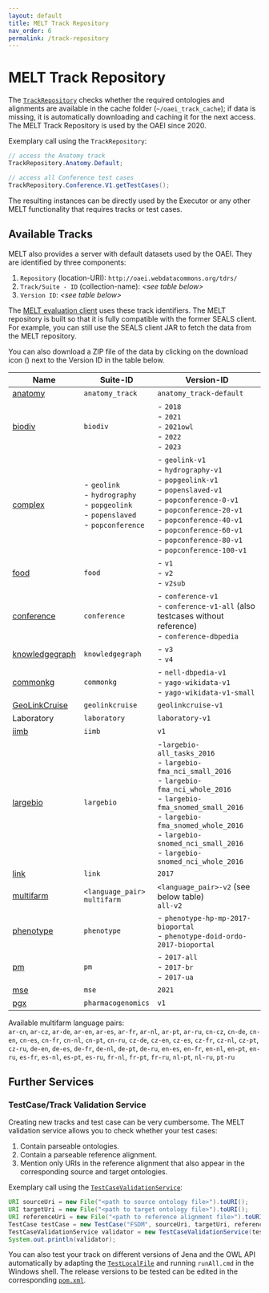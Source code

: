 ```yaml
---
layout: default
title: MELT Track Repository
nav_order: 6
permalink: /track-repository
---
```



# MELT Track Repository
The [`TrackRepository`](https://github.com/dwslab/melt/blob/master/matching-data/src/main/java/de/uni_mannheim/informatik/dws/melt/matching_data/TrackRepository.java) 
checks whether the required ontologies and alignments are available in the cache folder (`~/oaei_track_cache`); if data is missing, it is automatically downloading and 
caching it for the next access. The MELT Track Repository is used by the OAEI since 2020.

Exemplary call using the `TrackRepository`:
```java
// access the Anatomy track
TrackRepository.Anatomy.Default;

// access all Conference test cases
TrackRepository.Conference.V1.getTestCases();
```

The resulting instances can be directly used by the Executor or any other MELT functionality that requires tracks or
test cases.

## Available Tracks
MELT also provides a server with default datasets used by the OAEI. 
They are identified by three components: 
1. `Repository` (location-URI): `http://oaei.webdatacommons.org/tdrs/`	 
2. `Track/Suite - ID` (collection-name): *\<see table below\>*
3. `Version ID`: *\<see table below\>*

The [MELT evaluation client](https://dwslab.github.io/melt/matcher-evaluation/client) uses these track identifiers.
The MELT repository is built so that it is fully compatible with the former SEALS client. For example, you can still use the SEALS client JAR to fetch the data from the MELT repository.

You can also download a ZIP file of the data by clicking on the download icon (<i class="fa fa-arrow-circle-down"></i>) next to the Version ID in the table below.

Name | Suite-ID | Version-ID 
---- | -------- | ---------- 
[anatomy](http://oaei.ontologymatching.org/2021/anatomy/index.html) | `anatomy_track` | `anatomy_track-default` [<i class="fa fa-arrow-circle-down"></i>](https://oaei.webdatacommons.org/tdrs/testdata/persistent/anatomy_track/anatomy_track-default/anatomy_track_anatomy_track-default.zip)
[biodiv](http://oaei.ontologymatching.org/2022/biodiv/index.html) | `biodiv` | - `2018` [<i class="fa fa-arrow-circle-down"></i>](https://oaei.webdatacommons.org/tdrs/testdata/persistent/biodiv/2018/biodiv_2018.zip) <br/> - `2021` [<i class="fa fa-arrow-circle-down"></i>](https://oaei.webdatacommons.org/tdrs/testdata/persistent/biodiv/2021/biodiv_2021.zip) <br/> - `2021owl` [<i class="fa fa-arrow-circle-down"></i>](https://oaei.webdatacommons.org/tdrs/testdata/persistent/biodiv/2021owl/biodiv_2021owl.zip) <br/> - `2022` [<i class="fa fa-arrow-circle-down"></i>](https://oaei.webdatacommons.org/tdrs/testdata/persistent/biodiv/2022/biodiv_2022.zip) <br/> - `2023` [<i class="fa fa-arrow-circle-down"></i>](https://oaei.webdatacommons.org/tdrs/testdata/persistent/biodiv/2023/biodiv_2023.zip) |
[complex](http://oaei.ontologymatching.org/2022/complex/index.html) | - `geolink`<br>- `hydrography`<br>- `popgeolink`<br>- `popenslaved`<br>- `popconference`|  - `geolink-v1` [<i class="fa fa-arrow-circle-down"></i>](https://oaei.webdatacommons.org/tdrs/testdata/persistent/geolink/geolink-v1/geolink_geolink-v1.zip)<br>- `hydrography-v1` [<i class="fa fa-arrow-circle-down"></i>](https://oaei.webdatacommons.org/tdrs/testdata/persistent/hydrography/hydrography-v1/hydrography_hydrography-v1.zip)<br>- `popgeolink-v1` [<i class="fa fa-arrow-circle-down"></i>](https://oaei.webdatacommons.org/tdrs/testdata/persistent/popgeolink/popgeolink-v1/popgeolink_popgeolink-v1.zip)<br>- `popenslaved-v1` [<i class="fa fa-arrow-circle-down"></i>](https://oaei.webdatacommons.org/tdrs/testdata/persistent/popenslaved/popenslaved-v1/popenslaved_popenslaved-v1.zip)<br>- `popconference-0-v1` [<i class="fa fa-arrow-circle-down"></i>](https://oaei.webdatacommons.org/tdrs/testdata/persistent/popconference/popconference-0-v1/popconference_popconference-0-v1.zip)<br>- `popconference-20-v1` [<i class="fa fa-arrow-circle-down"></i>](https://oaei.webdatacommons.org/tdrs/testdata/persistent/popconference/popconference-20-v1/popconference_popconference-20-v1.zip)<br>- `popconference-40-v1` [<i class="fa fa-arrow-circle-down"></i>](https://oaei.webdatacommons.org/tdrs/testdata/persistent/popconference/popconference-40-v1/popconference_popconference-40-v1.zip)<br>- `popconference-60-v1` [<i class="fa fa-arrow-circle-down"></i>](https://oaei.webdatacommons.org/tdrs/testdata/persistent/popconference/popconference-60-v1/popconference_popconference-60-v1.zip)<br>- `popconference-80-v1` [<i class="fa fa-arrow-circle-down"></i>](https://oaei.webdatacommons.org/tdrs/testdata/persistent/popconference/popconference-80-v1/popconference_popconference-80-v1.zip)<br>- `popconference-100-v1` [<i class="fa fa-arrow-circle-down"></i>](https://oaei.webdatacommons.org/tdrs/testdata/persistent/popconference/popconference-100-v1/popconference_popconference-100-v1.zip)<br>
[food](http://oaei.ontologymatching.org/2022/food/index.html) | `food` | - `v1` [<i class="fa fa-arrow-circle-down"></i>](https://oaei.webdatacommons.org/tdrs/testdata/persistent/food/v1/food_v1.zip) <br/> - `v2` [<i class="fa fa-arrow-circle-down"></i>](https://oaei.webdatacommons.org/tdrs/testdata/persistent/food/v2/food_v2.zip) <br/> - `v2sub` [<i class="fa fa-arrow-circle-down"></i>](https://oaei.webdatacommons.org/tdrs/testdata/persistent/food/v2sub/food_v2sub.zip)|
[conference](http://oaei.ontologymatching.org/2022/conference/index.html) | `conference` | - `conference-v1` [<i class="fa fa-arrow-circle-down"></i>](https://oaei.webdatacommons.org/tdrs/testdata/persistent/conference/conference-v1/conference_conference-v1.zip)<br> - `conference-v1-all` [<i class="fa fa-arrow-circle-down"></i>](https://oaei.webdatacommons.org/tdrs/testdata/persistent/conference/conference-v1-all/conference_conference-v1-all.zip) (also testcases without reference) <br> - `conference-dbpedia` [<i class="fa fa-arrow-circle-down"></i>](https://oaei.webdatacommons.org/tdrs/testdata/persistent/conference/conference-dbpedia/conference_conference-dbpedia.zip)
[knowledgegraph](http://oaei.ontologymatching.org/2022/knowledgegraph/index.html) | `knowledgegraph` | - `v3` [<i class="fa fa-arrow-circle-down"></i>](https://oaei.webdatacommons.org/tdrs/testdata/persistent/knowledgegraph/v3/knowledgegraph_v3.zip)<br/> - `v4` [<i class="fa fa-arrow-circle-down"></i>](https://oaei.webdatacommons.org/tdrs/testdata/persistent/knowledgegraph/v4/knowledgegraph_v4.zip)
[commonkg](http://oaei.ontologymatching.org/2022/commonKG/index.html) | `commonkg` | - `nell-dbpedia-v1` [<i class="fa fa-arrow-circle-down"></i>](https://oaei.webdatacommons.org/tdrs/testdata/persistent/commonkg/nell-dbpedia-v1/commonkg_nell-dbpedia-v1.zip)<br/> - `yago-wikidata-v1` [<i class="fa fa-arrow-circle-down"></i>](https://oaei.webdatacommons.org/tdrs/testdata/persistent/commonkg/yago-wikidata-v1/commonkg_yago-wikidata-v1.zip)<br/> - `yago-wikidata-v1-small` [<i class="fa fa-arrow-circle-down"></i>](https://oaei.webdatacommons.org/tdrs/testdata/persistent/commonkg/yago-wikidata-v1-small/commonkg_yago-wikidata-v1-small.zip)
[GeoLinkCruise](http://oaei.ontologymatching.org/2021/geolinkcruise/index.html) | `geolinkcruise`| `geolinkcruise-v1` [<i class="fa fa-arrow-circle-down"></i>](https://oaei.webdatacommons.org/tdrs/testdata/persistent/geolinkcruise/geolinkcruise-v1/geolinkcruise_geolinkcruise-v1.zip)
Laboratory | `laboratory`| `laboratory-v1` [<i class="fa fa-arrow-circle-down"></i>](https://oaei.webdatacommons.org/tdrs/testdata/persistent/laboratory/laboratory-v1/laboratory_laboratory-v1.zip)
[iimb](https://web.archive.org/web/20210518201656/https://islab.di.unimi.it/content/im_oaei/2018/ ) | `iimb` | `v1` [<i class="fa fa-arrow-circle-down"></i>](https://oaei.webdatacommons.org/tdrs/testdata/persistent/iimb/v1/iimb_v1.zip) | 
[largebio](http://www.cs.ox.ac.uk/isg/projects/SEALS/oaei/) | `largebio` |  -`largebio-all_tasks_2016` [<i class="fa fa-arrow-circle-down"></i>](https://oaei.webdatacommons.org/tdrs/testdata/persistent/largebio/largebio-all_tasks_2016/largebio_largebio-all_tasks_2016.zip)<br>- `largebio-fma_nci_small_2016` [<i class="fa fa-arrow-circle-down"></i>](https://oaei.webdatacommons.org/tdrs/testdata/persistent/largebio/largebio-fma_nci_small_2016/largebio_largebio-fma_nci_small_2016.zip)<br>- `largebio-fma_nci_whole_2016` [<i class="fa fa-arrow-circle-down"></i>](https://oaei.webdatacommons.org/tdrs/testdata/persistent/largebio/largebio-fma_nci_whole_2016/largebio_largebio-fma_nci_whole_2016.zip)<br>- `largebio-fma_snomed_small_2016` [<i class="fa fa-arrow-circle-down"></i>](https://oaei.webdatacommons.org/tdrs/testdata/persistent/largebio/largebio-fma_snomed_small_2016/largebio_largebio-fma_snomed_small_2016.zip)<br>- `largebio-fma_snomed_whole_2016` [<i class="fa fa-arrow-circle-down"></i>](https://oaei.webdatacommons.org/tdrs/testdata/persistent/largebio/largebio-fma_snomed_whole_2016/largebio_largebio-fma_snomed_whole_2016.zip)<br>- `largebio-snomed_nci_small_2016` [<i class="fa fa-arrow-circle-down"></i>](https://oaei.webdatacommons.org/tdrs/testdata/persistent/largebio/largebio-snomed_nci_small_2016/largebio_largebio-snomed_nci_small_2016.zip)<br> - `largebio-snomed_nci_whole_2016` [<i class="fa fa-arrow-circle-down"></i>](https://oaei.webdatacommons.org/tdrs/testdata/persistent/largebio/largebio-snomed_nci_whole_2016/largebio_largebio-snomed_nci_whole_2016.zip)
[link](https://hobbit-project.github.io/OAEI_2022.html) | `link` | `2017` [<i class="fa fa-arrow-circle-down"></i>](https://oaei.webdatacommons.org/tdrs/testdata/persistent/link/2017/link_2017.zip)
[multifarm](http://oaei.ontologymatching.org/2022/multifarm/index.html) | `<language_pair>`<br> `multifarm`  |  `<language_pair>-v2` (see below table) <br> `all-v2` [<i class="fa fa-arrow-circle-down"></i>](https://oaei.webdatacommons.org/tdrs/testdata/persistent/multifarm/all-v2/multifarm_all-v2.zip)
[phenotype](https://sws.ifi.uio.no/oaei/phenotype/) | `phenotype` | - `phenotype-hp-mp-2017-bioportal` [<i class="fa fa-arrow-circle-down"></i>](https://oaei.webdatacommons.org/tdrs/testdata/persistent/phenotype/phenotype-hp-mp-2017-bioportal/phenotype_phenotype-hp-mp-2017-bioportal.zip)<br/>- `phenotype-doid-ordo-2017-bioportal` [<i class="fa fa-arrow-circle-down"></i>](https://oaei.webdatacommons.org/tdrs/testdata/persistent/phenotype/phenotype-doid-ordo-2017-bioportal/phenotype_phenotype-doid-ordo-2017-bioportal.zip)
[pm](https://web.informatik.uni-mannheim.de/oaei/pm17/) | `pm` | - `2017-all` [<i class="fa fa-arrow-circle-down"></i>](https://oaei.webdatacommons.org/tdrs/testdata/persistent/pm/2017-all/pm-2017-all.zip)<br/>- `2017-br` [<i class="fa fa-arrow-circle-down"></i>](https://oaei.webdatacommons.org/tdrs/testdata/persistent/pm/2017-br/pm-2017-br.zip)<br/>- `2017-ua` [<i class="fa fa-arrow-circle-down"></i>](https://oaei.webdatacommons.org/tdrs/testdata/persistent/pm/2017-ua/pm-2017-ua.zip) | 
[mse](https://github.com/EngyNasr/MSE-Benchmark) | `mse` | `2021` [<i class="fa fa-arrow-circle-down"></i>](https://oaei.webdatacommons.org/tdrs/testdata/persistent/mse/2021/mse_2021.zip) | 
[pgx](http://oaei.ontologymatching.org/2023/pharmacogenomics/index.html) | `pharmacogenomics` | `v1` [<i class="fa fa-arrow-circle-down"></i>](https://oaei.webdatacommons.org/tdrs/testdata/persistent/pharmacogenomics/v1/pharmacogenomics_v1.zip) | 




Available multifarm language pairs:<br/>
`ar-cn`, `ar-cz`, `ar-de`, `ar-en`, `ar-es`, `ar-fr`, `ar-nl`, `ar-pt`, `ar-ru`, `cn-cz`, `cn-de`, `cn-en`, `cn-es`, 
`cn-fr`, `cn-nl`, `cn-pt`, `cn-ru`, `cz-de`, `cz-en`, `cz-es`, `cz-fr`, `cz-nl`, `cz-pt`, `cz-ru`, `de-en`, `de-es`, 
`de-fr`, `de-nl`, `de-pt`, `de-ru`, `en-es`, `en-fr`, `en-nl`, `en-pt`, `en-ru`, `es-fr`, `es-nl`, `es-pt`, `es-ru`, 
`fr-nl`, `fr-pt`, `fr-ru`, `nl-pt`, `nl-ru`, `pt-ru`


## Further Services

### TestCase/Track Validation Service
Creating new tracks and test case can be very cumbersome. The MELT validation service allows you to check whether your 
test cases:
1. Contain parseable ontologies.
2. Contain a parseable reference alignment.
3. Mention only URIs in the reference alignment that also appear in the corresponding source and target ontologies.

Exemplary call using the [`TestCaseValidationService`](https://github.com/dwslab/melt/blob/master/matching-validation/src/main/java/de/uni_mannheim/informatik/dws/melt/matching_validation/TestCaseValidationService.java):
```java
URI sourceUri = new File("<path to source ontology file>").toURI();
URI targetUri = new File("<path to target ontology file>").toURI();
URI referenceUri = new File("<path to reference alignment file>").toURI();
TestCase testCase = new TestCase("FSDM", sourceUri, targetUri, referenceUri, null);
TestCaseValidationService validator = new TestCaseValidationService(testCase)
System.out.println(validator);
```
You can also test your track on different versions of Jena and the OWL API automatically
by adapting the [`TestLocalFile`](https://github.com/dwslab/melt/blob/master/matching-validation/src/test/java/de/uni_mannheim/informatik/dws/melt/matching_validation/local/TestLocalFile.java) 
and running `runAll.cmd` in the Windows shell. The release versions to be tested can be edited in the corresponding
[`pom.xml`](https://github.com/dwslab/melt/blob/master/matching-validation/pom.xml).
